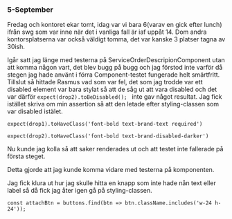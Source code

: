 ### 5-September


Fredag och kontoret ekar tomt, idag var vi bara 6(varav en gick efter lunch) ifrån swg som var inne när det i vanliga fall är iaf uppåt 14. Dom andra kontorsplatserna var också väldigt tomma, det var kanske 3 platser tagna av 30ish.

Igår satt jag länge med testerna på ServiceOrderDescripionComponent utan att komma någon vart, det blev bugg på bugg och jag förstod inte varför då stegen jag hade använt i förra Component-testet fungerade helt smärtfritt. Tillslut så hittade Rasmus vad som var fel, det som jag trodde var ett disabled element var bara stylat så att de såg ut att vara disabled och det var därför ```expect(drop2).toBeDisabled(); ``` inte gav något resultat. Jag fick istället skriva om min assertion så att den letade efter styling-classen som var disabled istälet.
```
expect(drop1).toHaveClass('font-bold text-brand-text required')

expect(drop2).toHaveClass('font-bold text-brand-disabled-darker')
````

Nu kunde jag kolla så att saker renderades ut och att testet inte fallerade på första steget. 

Detta gjorde att jag kunde komma vidare med testerna på komponenten. 


Jag fick klura ut hur jag skulle hitta en knapp som inte hade nån text eller label så då fick jag åter igen gå på styling-classen. 
```
const attachBtn = buttons.find(btn => btn.className.includes('w-24 h-24'));
```

